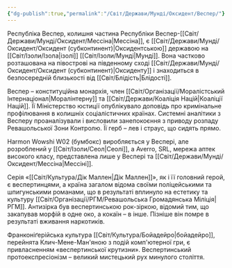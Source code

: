 ```yaml
---
{"dg-publish":true,"permalink":"/Світ/Держави/Мунді/Оксидент/Веспер/"}
---
```


Республіка Веспер, колишня частина Республіки Веспер-[[Світ/Держави/Мунді/Оксидент/Мессіна\|Мессіна]], є [[Світ/Держави/Мунді/Оксидент/Оксидент (субконтинент)\|Оксидентською]] державою на [[Світ/Ізоли/Ізола\|ізолі]] [[Світ/Ізоли/Мунді\|Мунді]]. Вона частково розташована на півострові на південному сході [[Світ/Держави/Мунді/Оксидент/Оксидент (субконтинент)\|Оксиденту]] і знаходиться в безпосередній близькості від [[Світ/Блідість\|Блідості]].

Веспер – конституційна монархія, член [[Світ/Організації/Моралістський Інтернаціонал\|Моралінтерну]] та [[Світ/Держави/Коаліція Націй\|Коаліції Націй]]. Її Міністерство юстиції опублікувало доповідь про кримінальне профілювання в колишніх соціалістичних країнах. Системні аналітики з Весперу проаналізували і висловили занепокоєння з приводу розпаду Ревашольської Зони Контролю. Її герб – лев і страус, що сидять прямо.

Harmon Wowshi W02 (бумбокс) виробляється у Веспері, але розроблений у [[Світ/Ізоли/Сеол\|Сеолі]], а Averro, SRL, мережа аптек високого класу, представлена лише у Веспері та [[Світ/Держави/Мунді/Оксидент/Мессіна\|Мессіні]].

Серія «[[Світ/Культура/Дік Маллен\|Дік Маллен]]», як і її головний герой, є веспертинцями, а країна загалом відома своїми поліцейськими та шпигунськими романами, що в результаті вплинуло на естетику та культуру [[Світ/Організації/РГМ/Ревашольська Громадянська Міліція\|РГМ]]. Антизірка був веспертинською рок-зіркою, відомий тим, що закапував морфій в одне око, а кокаїн – в інше. Пізніше він помре в результаті вживання наркотиків.

Франконіґерійська культура [[Світ/Культура/Бойадейро\|бойадейро]], перейнята Клич-Мене-Ман'яною з подій комп'ютерної гри, є привласненням «веспертинської крутизни». Веспертинський протоекспресіонізм – великий мистецький рух минулого століття.